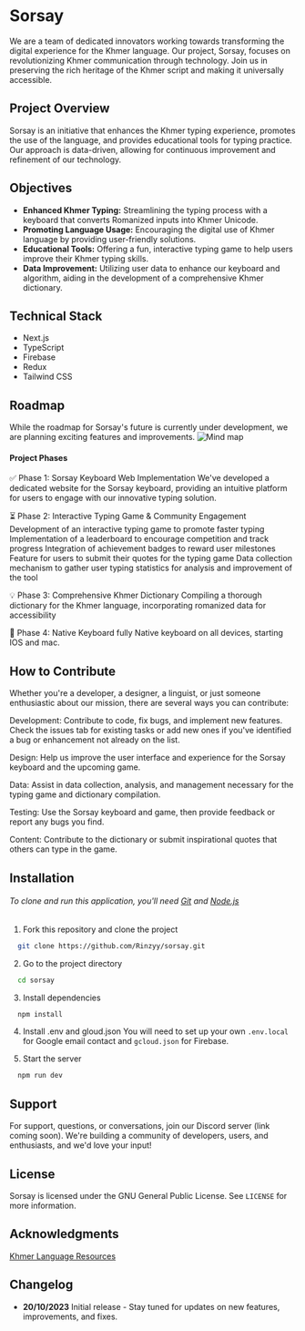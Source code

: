 # Sorsay

We are a team of dedicated innovators working towards transforming the digital experience for the Khmer language. Our project, Sorsay, focuses on revolutionizing Khmer communication through technology. Join us in preserving the rich heritage of the Khmer script and making it universally accessible.

## Project Overview

Sorsay is an initiative that enhances the Khmer typing experience, promotes the use of the language, and provides educational tools for typing practice. Our approach is data-driven, allowing for continuous improvement and refinement of our technology.

## Objectives

- **Enhanced Khmer Typing:** Streamlining the typing process with a keyboard that converts Romanized inputs into Khmer Unicode.
- **Promoting Language Usage:** Encouraging the digital use of Khmer language by providing user-friendly solutions.
- **Educational Tools:** Offering a fun, interactive typing game to help users improve their Khmer typing skills.
- **Data Improvement:** Utilizing user data to enhance our keyboard and algorithm, aiding in the development of a comprehensive Khmer dictionary.

## Technical Stack

- Next.js
- TypeScript
- Firebase
- Redux
- Tailwind CSS

## Roadmap

While the roadmap for Sorsay's future is currently under development, we are planning exciting features and improvements. 
![Mind map](https://github.com/Rinzyy/sorsay/assets/80165041/13dbb9b7-1296-4ccd-b3bd-c10938af2035)

#### Project Phases
:white_check_mark: Phase 1: Sorsay Keyboard Web Implementation
We've developed a dedicated website for the Sorsay keyboard, providing an intuitive platform for users to engage with our innovative typing solution.

:hourglass_flowing_sand: Phase 2: Interactive Typing Game & Community Engagement
Development of an interactive typing game to promote faster typing
Implementation of a leaderboard to encourage competition and track progress
Integration of achievement badges to reward user milestones
Feature for users to submit their quotes for the typing game
Data collection mechanism to gather user typing statistics for analysis and improvement of the tool

:bulb: Phase 3: Comprehensive Khmer Dictionary
Compiling a thorough dictionary for the Khmer language, incorporating romanized data for accessibility

📖 Phase 4: Native Keyboard
fully Native keyboard on all devices, starting IOS and mac.


## How to Contribute
Whether you're a developer, a designer, a linguist, or just someone enthusiastic about our mission, there are several ways you can contribute:

Development: Contribute to code, fix bugs, and implement new features. Check the issues tab for existing tasks or add new ones if you've identified a bug or enhancement not already on the list.

Design: Help us improve the user interface and experience for the Sorsay keyboard and the upcoming game.

Data: Assist in data collection, analysis, and management necessary for the typing game and dictionary compilation.

Testing: Use the Sorsay keyboard and game, then provide feedback or report any bugs you find.

Content: Contribute to the dictionary or submit inspirational quotes that others can type in the game.


## Installation

###### To clone and run this application, you'll need [Git](https://git-scm.com) and [Node.js](https://nodejs.org/en/download/)

1. Fork this repository and clone the project

```bash
  git clone https://github.com/Rinzyy/sorsay.git
```

2. Go to the project directory

```bash
  cd sorsay
```

3. Install dependencies

```bash
  npm install
```
4. Install .env and gloud.json
You will need to set up your own `.env.local` for Google email contact and `gcloud.json` for Firebase.

5. Start the server

```bash
  npm run dev
```

## Support

For support, questions, or conversations, join our Discord server (link coming soon). We're building a community of developers, users, and enthusiasts, and we'd love your input!

## License

Sorsay is licensed under the GNU General Public License. See `LICENSE` for more information.

## Acknowledgments
[Khmer Language Resources](https://github.com/seanghay/awesome-khmer-language)

## Changelog

- **20/10/2023** Initial release - Stay tuned for updates on new features, improvements, and fixes.

